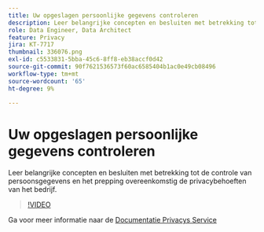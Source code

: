 ```yaml
---
title: Uw opgeslagen persoonlijke gegevens controleren
description: Leer belangrijke concepten en besluiten met betrekking tot de controle van persoonsgegevens en het prepping overeenkomstig de privacybehoeften van het bedrijf.
role: Data Engineer, Data Architect
feature: Privacy
jira: KT-7717
thumbnail: 336076.png
exl-id: c5533831-5bba-45c6-8ff8-eb38accf0d42
source-git-commit: 90f7621536573f60ac6585404b1ac0e49cb08496
workflow-type: tm+mt
source-wordcount: '65'
ht-degree: 9%

---
```


# Uw opgeslagen persoonlijke gegevens controleren

Leer belangrijke concepten en besluiten met betrekking tot de controle van persoonsgegevens en het prepping overeenkomstig de privacybehoeften van het bedrijf.

>[!VIDEO](https://video.tv.adobe.com/v/336076?quality=12&learn=on)

Ga voor meer informatie naar de [Documentatie Privacys Service](https://experienceleague.adobe.com/docs/experience-platform/privacy/home.html?lang=nl)